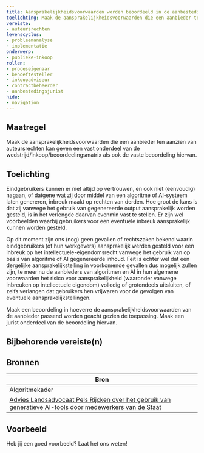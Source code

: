 ```yaml
---
title: Aansprakelijkheidsvoorwaarden worden beoordeeld in de aanbesteding 
toelichting: Maak de aansprakelijkheidsvoorwaarden die een aanbieder ten aanzien van auteursrechten kan geven een vast onderdeel van de wedstrijd/inkoop/beoordeelingsmatrix als ook de vaste beoordeling hiervan. 
vereiste:
- auteursrechten
levenscyclus:
- probleemanalyse
- implementatie
onderwerp:
- publieke-inkoop
rollen:
- proceseigenaar
- behoeftesteller
- inkoopadviseur
- contractbeheerder
- aanbestedingsjurist
hide:
- navigation
---
```


<!-- tags -->

## Maatregel

Maak de aansprakelijkheidsvoorwaarden die een aanbieder ten aanzien van auteursrechten kan geven een vast onderdeel van de wedstrijd/inkoop/beoordeelingsmatrix als ook de vaste beoordeling hiervan.


## Toelichting

Eindgebruikers kunnen er niet altijd op vertrouwen, en ook niet (eenvoudig) nagaan, of datgene wat zij door middel van een algoritme of AI-systeem laten genereren, inbreuk maakt op rechten van derden.
Hoe groot de kans is dat zij vanwege het gebruik van gegenereerde output aansprakelijk worden gesteld, is in het verlengde daarvan evenmin vast te stellen.
Er zijn wel voorbeelden waarbij gebruikers voor een eventuele inbreuk aansprakelijk kunnen worden gesteld.

Op dit moment zijn ons (nog) geen gevallen of rechtszaken bekend waarin eindgebruikers (of hun werkgevers) aansprakelijk werden gesteld voor een inbreuk op het intellectuele-eigendomsrecht vanwege het gebruik van op basis van algoritme of AI gegenereerde inhoud.
Feit is echter wel dat een dergelijke aansprakelijkstelling in voorkomende gevallen dus mogelijk zullen zijn, te meer nu de aanbieders van algoritmen en AI in hun algemene voorwaarden het risico voor aansprakelijkheid (waaronder vanwege inbreuken op intellectuele eigendom) volledig of grotendeels uitsluiten, of zelfs verlangen dat gebruikers hen vrijwaren voor de gevolgen van eventuele aansprakelijkstellingen.

Maak een beoordeling in hoeverre de aansprakelijkheidsvoorwaarden van de aanbieder passend worden geacht gezien de toepassing.
Maak een jurist onderdeel van de beoordeling hiervan.


## Bijbehorende vereiste(n)

<!-- list_vereisten_on_maatregelen_page -->

## Bronnen

| Bron                                                                                                                                                                                     |
|------------------------------------------------------------------------------------------------------------------------------------------------------------------------------------------|
| Algoritmekader                                                                                                                                                                           |
| [Advies Landsadvocaat Pels Rijcken over het gebruik van generatieve AI-tools door medewerkers van de Staat](https://open.overheid.nl/documenten/16d72572-da6b-422c-8cf8-cdc95a523093/file) |

## Voorbeeld

Heb jij een goed voorbeeld? Laat het ons weten!

